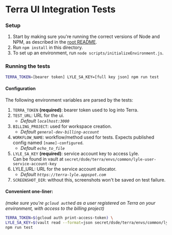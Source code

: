 # Terra UI Integration Tests

### Setup

1. Start by making sure you're running the correct versions of Node and NPM, as described in the [root README](../README.md).
2. Run `npm install` in this directory.
3. To set up an environment, run `node scripts/initializeEnvironment.js`.

### Running the tests

```sh
TERRA_TOKEN=[bearer token] LYLE_SA_KEY=[full key json] npm run test
```

#### Configuration
The following environment variables are parsed by the tests:

1. `TERRA_TOKEN` **(required)**: bearer token used to log into Terra.
2. `TEST_URL`: URL for the ui.
    * _Default `localhost:3000`_
3. `BILLING_PROJECT`: used for workspace creation.
    * _Default `general-dev-billing-account`_
4. `WORKFLOW_NAME`: workflow/method used for tests. Expects published config named `[name]-configured`.
    * _Default `echo_to_file`_
5.  `LYLE_SA_KEY` **(required)**: service account key to access Lyle.  
    Can be found in vault at `secret/dsde/terra/envs/common/lyle-user-service-account-key`
6.  LYLE_URL: URL for the service account allocator.
    * _Default `https://terra-lyle.appspot.com`_
7. `SCREENSHOT_DIR`: without this, screenshots won't be saved on test failure.

#### Convenient one-liner:
_(make sure you're `gcloud auth`ed as a user registered on Terra on your environment, with access to the billing project)_

```sh
TERRA_TOKEN=$(gcloud auth print-access-token) \
LYLE_SA_KEY=$(vault read --format=json secret/dsde/terra/envs/common/lyle-user-service-account-key | jq .data) \
npm run test
```
